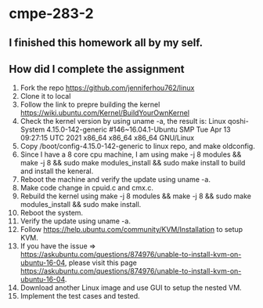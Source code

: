 # cmpe-283-2

## I finished this homework all by my self.

## How did I complete the assignment
1. Fork the repo https://github.com/jenniferhou762/linux
2. Clone it to local
3. Follow the link to prepre building the kernel https://wiki.ubuntu.com/Kernel/BuildYourOwnKernel
4. Check the kernel version by using uname -a, the result is: Linux qoshi-System 4.15.0-142-generic #146~16.04.1-Ubuntu SMP Tue Apr 13 09:27:15 UTC 2021 x86_64 x86_64 x86_64 GNU/Linux
5. Copy /boot/config-4.15.0-142-generic to linux repo, and make oldconfig.
6. Since I have a 8 core cpu machine, I am using make -j 8 modules && make -j 8 && sudo make modules_install && sudo make install to build and install the keneral.
7. Reboot the machine and verify the update using uname -a.
8. Make code change in cpuid.c and cmx.c.
9. Rebuild the kernel using  make -j 8 modules && make -j 8 && sudo make modules_install && sudo make install.
10. Reboot the system.
11. Verify the update using uname -a.
12. Follow https://help.ubuntu.com/community/KVM/Installation to setup KVM.
13. If you have the issue => https://askubuntu.com/questions/874976/unable-to-install-kvm-on-ubuntu-16-04, please visit this page https://askubuntu.com/questions/874976/unable-to-install-kvm-on-ubuntu-16-04.
14. Download another Linux image and use GUI to setup the nested VM.
15. Implement the test cases and tested.


